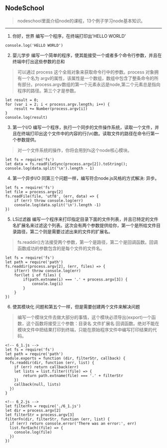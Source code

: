## NodeSchool
> nodeschool里面介绍node的课程，13个例子学习node基本知识。
---
1. 你好，世界
编写一个程序，在终端打印出'HELLO WORLD'
```
console.log('HELLO WORLD')
```
2. 婴儿学步
编写一个简单的程序，使其能接受一个或者多个命令行参数，并且在终端中打出这些参数的总和
> 可以通过 process 这个全局对象来获取命令行中的参数。process 对象拥有一个名为 argv的属性，该属性是一个数组，数组中包含了整条命令的所有部分。process.argv数组的第一个元素永远是node,第二个元素总是指向程序的路径。第三个才是参数。
```
let result = 0;
for (var i = 2; i < process.argv.length; i++) {
    result += Number(process.argv[i])
}
console.log(result)
```
3. 第一个I/O
编写一个程序，执行一个同步的文件操作系统，读取一个文件，并且在终端打印出这个文件中的内容的行(\n)数。读取文件的路径在命令行第一个参数提供。
> 对一个文件系统的操作，你将会用到fs这个node核心模块。
```
let fs = require('fs')
let data = fs.readFileSync(process.argv[2]).toString();
console.log(data.split('\n').length - 1)
```
4. 第一个异步I/O
同第三个问题一样，编写符合node.js风格的方式解决: 异步。
```
let fs = require('fs')
let file = process.argv[2]
fs.readFile(file, 'utf8', (err, data) => {
	if (err) throw console.log(err)
	console.log(data.split('\n').length -1)
})
```
5. LS过滤器
编写一个程序来打印指定目录下面的文件列表，并且已特定的文件名扩展名来过滤这个列表。这次会有两个参数提供给你，第一个是所给文件目录路径，第二个则是需要过滤出来的文件的扩展名。
> fs.readdir()方法接受两个参数，第一个是路径，第二个是回调函数。回调函数成功的参数包含的是每个文件的文件名。
```
let fs = require('fs')
let path = require('path')
fs.readdir(process.argv[2], (err, files) => {
	if(err) throw console.log(err)
	for(let i of files) {
		if(path.extname(i) === '.' + process.argv[3]) {
			console.log(i)
		}
	}
})
```
6. 使其模块化
问题和第五个一样，但是需要创建两个文件来解决问题
> 编写一个模块文件去做大部分的事情，这个模块必须导出(export)一个函数，这个函数将接受三个参数：目录名 文件扩展名 回调函数。绝对不能在模块文件中把结果打印到终端，只能在原始程序文件中编写打印结果的代码。
```
<!-- 6_1.js -->
let fs = require('fs')
let path = require('path')
module.exports = function (dir, filterStr, callback) {
  fs.readdir(dir, function (err, list) {
    if (err) return callback(err)
    let lists = list.filter((file) => {
    	return path.extname(file) === '.' + filterStr
    })
    callback(null, lists)
  })
}

<!-- 6_2.js -->
let filterFn = require('./6_1.js')
let dir = process.argv[2]
let filterStr = process.argv[3]
filterFn(dir, filterStr, function (err, list) {
  if (err) return console.error('There was an error:', err)
  list.forEach((file) => {
  	console.log(file)
  })
})
```

